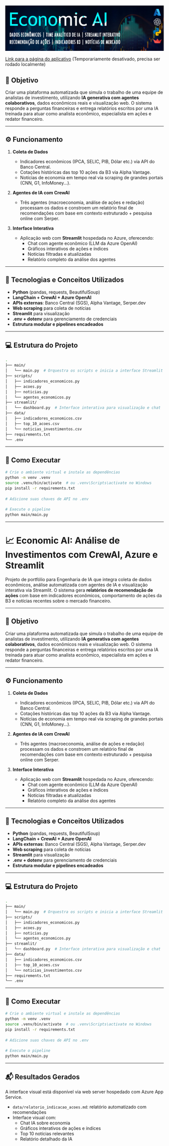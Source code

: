 ![Banner](img/economic_ai_banner.jpg)

[Link para a página do aplicativo](https://pagina-saida-hwgjgkdbhvb2ctbj.canadacentral-01.azurewebsites.net)
(Temporariamente desativado, precisa ser rodado localmente)

## 🎯 Objetivo

Criar uma plataforma automatizada que simula o trabalho de uma equipe de analistas de investimento, utilizando **IA generativa com agentes colaborativos**, dados econômicos reais e visualização web. O sistema responde a perguntas financeiras e entrega relatórios escritos por uma IA treinada para atuar como analista econômico, especialista em ações e redator financeiro.

---

## ⚙️ Funcionamento

1. **Coleta de Dados**
   - Indicadores econômicos (IPCA, SELIC, PIB, Dólar etc.) via API do Banco Central.
   - Cotações históricas das top 10 ações da B3 via Alpha Vantage.
   - Notícias de economia em tempo real via scraping de grandes portais (CNN, G1, InfoMoney...).

2. **Agentes de IA com CrewAI**
   - Três agentes (macroeconomia, análise de ações e redação) processam os dados e constroem um relatório final de recomendações com base em contexto estruturado + pesquisa online com Serper.

3. **Interface Interativa**
   - Aplicação web com **Streamlit** hospedada no Azure, oferecendo:
     - Chat com agente econômico (LLM da Azure OpenAI)
     - Gráficos interativos de ações e índices
     - Notícias filtradas e atualizadas
     - Relatório completo da análise dos agentes

---

## 🧠 Tecnologias e Conceitos Utilizados

- **Python** (pandas, requests, BeautifulSoup)
- **LangChain + CrewAI + Azure OpenAI**
- **APIs externas**: Banco Central (SGS), Alpha Vantage, Serper.dev
- **Web scraping** para coleta de notícias
- **Streamlit** para visualização
- **.env + dotenv** para gerenciamento de credenciais
- **Estrutura modular e pipelines encadeados**

---

## 💻 Estrutura do Projeto

```bash
.
├── main/
│   └── main.py  # Orquestra os scripts e inicia a interface Streamlit
├── scripts/
│   ├── indicadores_economicos.py
│   ├── acoes.py
│   ├── noticias.py
│   └── agentes_economicos.py
├── streamlit/
│   └── dashboard.py  # Interface interativa para visualização e chat
├── data/
│   ├── indicadores_economicos.csv
│   ├── top_10_acoes.csv
│   └── noticias_investimentos.csv
├── requirements.txt
└── .env
```

---

## 🚀 Como Executar

```bash
# Crie o ambiente virtual e instale as dependências
python -m venv .venv
source .venv/bin/activate  # ou .venv\Scripts\activate no Windows
pip install -r requirements.txt

# Adicione suas chaves de API no .env

# Execute o pipeline
python main/main.py
```

---

# 📈 Economic AI: Análise de Investimentos com CrewAI, Azure e Streamlit

Projeto de portfólio para Engenharia de IA que integra coleta de dados econômicos, análise automatizada com agentes de IA e visualização interativa via Streamlit. O sistema gera **relatórios de recomendação de ações** com base em indicadores econômicos, comportamento de ações da B3 e notícias recentes sobre o mercado financeiro.

---

## 🎯 Objetivo

Criar uma plataforma automatizada que simula o trabalho de uma equipe de analistas de investimento, utilizando **IA generativa com agentes colaborativos**, dados econômicos reais e visualização web. O sistema responde a perguntas financeiras e entrega relatórios escritos por uma IA treinada para atuar como analista econômico, especialista em ações e redator financeiro.

---

## ⚙️ Funcionamento

1. **Coleta de Dados**
   - Indicadores econômicos (IPCA, SELIC, PIB, Dólar etc.) via API do Banco Central.
   - Cotações históricas das top 10 ações da B3 via Alpha Vantage.
   - Notícias de economia em tempo real via scraping de grandes portais (CNN, G1, InfoMoney...).

2. **Agentes de IA com CrewAI**
   - Três agentes (macroeconomia, análise de ações e redação) processam os dados e constroem um relatório final de recomendações com base em contexto estruturado + pesquisa online com Serper.

3. **Interface Interativa**
   - Aplicação web com **Streamlit** hospedada no Azure, oferecendo:
     - Chat com agente econômico (LLM da Azure OpenAI)
     - Gráficos interativos de ações e índices
     - Notícias filtradas e atualizadas
     - Relatório completo da análise dos agentes

---

## 🧠 Tecnologias e Conceitos Utilizados

- **Python** (pandas, requests, BeautifulSoup)
- **LangChain + CrewAI + Azure OpenAI**
- **APIs externas**: Banco Central (SGS), Alpha Vantage, Serper.dev
- **Web scraping** para coleta de notícias
- **Streamlit** para visualização
- **.env + dotenv** para gerenciamento de credenciais
- **Estrutura modular e pipelines encadeados**

---

## 💻 Estrutura do Projeto

```bash
.
├── main/
│   └── main.py  # Orquestra os scripts e inicia a interface Streamlit
├── scripts/
│   ├── indicadores_economicos.py
│   ├── acoes.py
│   ├── noticias.py
│   └── agentes_economicos.py
├── streamlit/
│   └── dashboard.py  # Interface interativa para visualização e chat
├── data/
│   ├── indicadores_economicos.csv
│   ├── top_10_acoes.csv
│   └── noticias_investimentos.csv
├── requirements.txt
└── .env
```

---

## 🚀 Como Executar

```bash
# Crie o ambiente virtual e instale as dependências
python -m venv .venv
source .venv/bin/activate  # ou .venv\Scripts\activate no Windows
pip install -r requirements.txt

# Adicione suas chaves de API no .env

# Execute o pipeline
python main/main.py
```

---

## 📬 Resultados Gerados

A interface visual está disponível via web server hospedado com Azure App Service.

- `data/relatorio_indicacao_acoes.md`: relatório automatizado com recomendações
- Interface visual com:
  - Chat IA sobre economia
  - Gráficos interativos de ações e índices
  - Top 10 notícias relevantes
  - Relatório detalhado da IA


